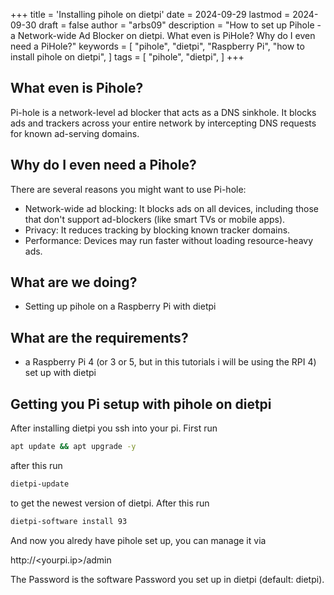 +++
title = 'Installing pihole on dietpi'
date = 2024-09-29
lastmod = 2024-09-30
draft = false
author = "arbs09"
description = "How to set up  Pihole - a Network-wide Ad Blocker on dietpi. What even is PiHole? Why do I even need a PiHole?"
keywords = [
    "pihole",
    "dietpi",
    "Raspberry Pi",
    "how to install pihole on dietpi",
]
tags = [
    "pihole",
    "dietpi",
]
+++

## What even is Pihole?

Pi-hole is a network-level ad blocker that acts as a DNS sinkhole. It blocks ads and trackers across your entire network by intercepting DNS requests for known ad-serving domains.

## Why do I even need a Pihole?

There are several reasons you might want to use Pi-hole:

- Network-wide ad blocking: It blocks ads on all devices, including those that don't support ad-blockers (like smart TVs or mobile apps).
- Privacy: It reduces tracking by blocking known tracker domains.
- Performance: Devices may run faster without loading resource-heavy ads.

## What are we doing?

- Setting up pihole on a Raspberry Pi with dietpi

## What are the requirements?

- a Raspberry Pi 4 (or 3 or 5, but in this tutorials i will be using the RPI 4) set up with dietpi

## Getting you Pi setup with pihole on dietpi

After installing dietpi you ssh into your pi. First run 

```bash
apt update && apt upgrade -y
```

after this run

```bash
dietpi-update
```

to get the newest version of dietpi.
After this run

```bash
dietpi-software install 93
```

And now you alredy have pihole set up, you can manage it via 

http://<yourpi.ip>/admin

The Password is the software Password you set up in dietpi (default: dietpi).
